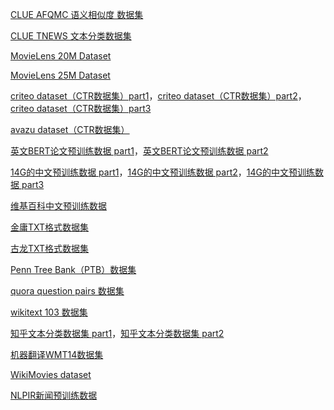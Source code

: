 
[CLUE AFQMC 语义相似度 数据集](https://download.csdn.net/download/guotong1988/88086232)

[CLUE TNEWS 文本分类数据集](https://download.csdn.net/download/guotong1988/88086230)

[MovieLens 20M Dataset](https://download.csdn.net/download/guotong1988/85505311)

[MovieLens 25M Dataset](https://download.csdn.net/download/guotong1988/85396205)

[criteo dataset（CTR数据集）part1](https://download.csdn.net/download/guotong1988/85042834)，[criteo dataset（CTR数据集）part2](https://download.csdn.net/download/guotong1988/85042833)，[criteo dataset（CTR数据集）part3](https://download.csdn.net/download/guotong1988/85042767)

[avazu dataset（CTR数据集）](https://download.csdn.net/download/guotong1988/85041982)

[英文BERT论文预训练数据 part1](https://download.csdn.net/download/guotong1988/16200194)，[英文BERT论文预训练数据 part2](https://download.csdn.net/download/guotong1988/16200758)

[14G的中文预训练数据 part1](https://download.csdn.net/download/guotong1988/12599202)，[14G的中文预训练数据 part2](https://download.csdn.net/download/guotong1988/12599183)，[14G的中文预训练数据 part3](https://download.csdn.net/download/guotong1988/12599200)

[维基百科中文预训练数据](https://download.csdn.net/download/guotong1988/12599092)

[金庸TXT格式数据集](https://download.csdn.net/download/guotong1988/11019491)

[古龙TXT格式数据集](https://download.csdn.net/download/guotong1988/11078785)

[Penn Tree Bank（PTB）数据集](https://download.csdn.net/download/guotong1988/10982561)

[quora question pairs 数据集](https://download.csdn.net/download/guotong1988/10858364)

[wikitext 103 数据集](https://download.csdn.net/download/guotong1988/10968818)

[知乎文本分类数据集 part1](https://download.csdn.net/download/guotong1988/10544080)，[知乎文本分类数据集 part2](https://download.csdn.net/download/guotong1988/10544109)

[机器翻译WMT14数据集](https://download.csdn.net/download/guotong1988/10335625)

[WikiMovies dataset](https://download.csdn.net/download/guotong1988/10282115)

[NLPIR新闻预训练数据](https://download.csdn.net/download/guotong1988/88275803)

